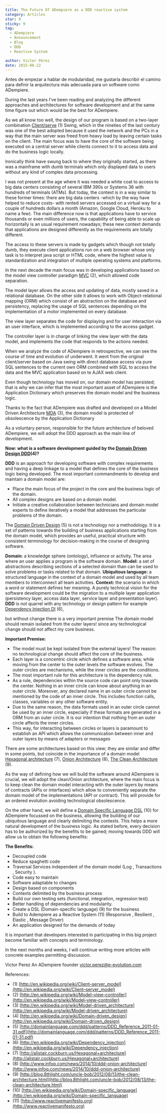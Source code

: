 ```yaml
---
title: The Future Of ADempiere as a DDD reactive system
category: Articles
star: 9
sticky: 9
tag:
  - ADempiere
  - Announcement
  - Blog
  - DDD
  - Reactive System

author: Victor Pérez
date: 2015-06-22
---
```


Antes de empezar a hablar de modularidad, me gustaría describir el camino para definir la arquitectura más adecuada para un software como ADempiere.

During the last years I’ve been reading and analyzing the different approaches and architectures for software development and at the same time figure out which would be the best for ADempiere.

As we all know too well, the design of our program is based on a two-layer combination [Client/serve](http://en.wikipedia.org/wiki/Client) (1) Swing, which in the nineties of the last century was one of the best adopted because it used the network and the PCs in a way that the main server was freed from heavy load by leaving certain tasks on the client. The main focus was to have the core of the software being executed on a central server while clients connect to it to access data and do the business logic locally.

Ironically think have swung back to where they originally started, as there was a mainframe with dumb terminals which only displayed data to users without any kind of complex data processing.

I was not present at the age where it was needed a white coat to access to big data centers consisting of several IBM 390s or Systems 36 with hundreds of terminals (ATMs). But today, the context is in a way similar to these former times: there are big data centers -which by the way have helped to reduce costs- with rented servers accessed on a virtual way for a couple of hundreds dollars a month (Amazon, Google Cloud, Heroku to name a few). The main difference now is that applications have to service thousands or even millions of users, the capability of being able to scale up horizontally is an usual requirement nowadays; these new context demands that applications are designed differently as the requirements are totally different.

The access to these servers is made by gadgets which though not totally dumb, they execute client applications run on a web browser whose only task is to interpret java script or HTML code, where the highest value is standardization and integration of multiple operating systems and platforms.

In the next decade the main focus was in developing applications based on the model view controller paradigm [MVC](http://en.wikipedia.org/wiki/Model) (2), which allowed code separation.

The model layer allows the access and updating of data, mostly saved in a relational database. On the other side it allows to work with Object-relational mapping (ORM) which consist of an abstraction on the database and persistency, replacing the usage of SQL sentences depending on the implementation of a motor implemented on every database.

The view layer separates the code for displaying and for user interaction via an user interface, which is implemented according to the access gadget.

The controller layer is in charge of linking the view layer with the data model, and implements the code that responds to the actions needed.

When we analyze the code of ADempiere in retrospective, we can see the course of time and evolution of underwent. It went from the original client/server based on Java swing with direct database access via pure SQL sentences to the current own ORM combined with SQL to access the data and the MVC application based on te AJAX web client.

Even though technology has moved on, our domain model has persisted; that is why we can infer that the most important asset of ADempiere is the Application Dictionary which preserves the domain model and the business logic.

Thanks to the fact that ADempiere was drafted and developed on a Model Driven Architecture [MDA](http://en.wikipedia.org/wiki/Model-driven_architecture) (3), the domain model is protected of obsolescence by the Application Dictionary

As a voluntary person, responsible for the future architecture of beloved ADempiere, we will adopt the DDD approach as the main line of development.

**Now: what is a software development guided by the [Domain Driven Design DDD](http://en.wikipedia.org/wiki/Domain-driven_design)(4)?**

**DDD** is an approach for developing software with complex requirements and having a deep linkage to a model that defines the core of the business logic being developed.
The most important commandments to develop and maintain a domain model are:

- Place the main focus of the project in the core and the business logic of the domain.
- All complex designs are based on a domain model.
- Initiate a creative collaboration between technicians and domain model experts to define iteratively a model that addresses the particular problems of the domain.

The [Domain Driven Design](http://domainlanguage.com/ddd/patterns/DDD_Reference_2011-01-31.pdf) (5) is not a technology nor a methodology. It is a set of patterns towards the building of business applications starting from the domain model, which provides an useful, practical structure with consistent terminology for decision-making in the course of designing software.

**Domain:** a knowledge sphere (ontology), influence or activity. The area where an user applies a program is the software domain.
**Model:** a set of abstractions describing sections of a selected domain than can be used to solve problems or tasks related to that domain.
**Ubiquitous language:** a structured language in the context of a domain model and used by all team members to interconnect all team activities.
**Context:** the scenario in which a word or statement defines her meaning.
A purely technical vision for the software development could be the migration to a multiple layer application (persistency layer, access data layer, service layer and presentation layer).
**DDD** is not quarrel with any technology or design pattern for example [Dependency Injection DI](http://en.wikipedia.org/wiki/Dependency_injection) (6),

but without change there is a very important premise The domain model should remain isolated from the outer layers! since any technological change should not affect my core business.

**Important Premise:**

- The model must be kept isolated from the external layers! The reason: no technological change should affect the core of the business.
- Each layer is a concentric circle which defines a software area; while moving from the center to the outer levels the software evolves. The outer circles are mechanisms, while the inner circles are the conditions.
- The most important rule for this architecture is the dependency rule.
- As a rule, dependencies within the source code can point only towards the center. Nothing in an inner circle can know about anything in an outer circle. Moreover, any declared name in an outer circle cannot be mentioned by the code of an inner circle. This includes function calls, classes, variables or any other software entity.
- Due to the same reason, the data formats used in an outer circle cannot be used by an inner circle, especially if these formats are generated in a ORM from an outer circle. It is our intention that nothing from an outer circle affects the inner circles.
- This way, for interacting between circles or layers is paramount to establish an API which allows the communication between inner and outer layers by means of adapters or messages

There are some architectures based on this view; they are similar and differ in some points, but coincide in the importance of a domain model [Hexagonal architecture](http://alistair.cockburn.us/Hexagonal+architecture) (7), [Onion Architecture](http://www.infoq.com/news/2014/10/ddd-onion-architecture) (8), [The Clean Architecture](http://blog.8thlight.com/uncle-bob/2012/08/13/the-clean-architecture.html) (9).

As the way of defining how we will build the software around ADempiere is crucial, we will adopt the clean/Onion architecture, where the main focus is to keep clean the domain model interacting with the outer layers by means of contracts (APIs or interfaces) which allow to conveniently separate the domain model of the implementations (API or contract). This will provide for an ordered evolution avoiding technological obsolescence.

On the other hand, we will define a [Domain Specific Language DSL](http://en.wikipedia.org/wiki/Domain-specific_language) (10) for ADempiere focussed on the business, allowing the building of our ubiquitous language and clearly delimiting the contexts. This helps a more natural development of the business logic.
As stated before, every decision has to be authorized by the benefits to be gained; moving towards DDD will allow us to obtain the following benefits:

**The Benefits:**

- Decoupled code
- Reduce spaghetti code
- Traversal Services independent of the domain model (Log , Transactions , Security ).
- Code easy to maintain
- Software adaptable to changes
- Design based on components
- Contexts delimited by the business process
- Build our own testing sets (functional, integration, regression test)
- Better handling of dependencies and modularity.
- Create a DSL (Domain-specific language) (9) for the business
- Build to Adempiere as a Reactive System (11) (Responsive , Resilient , Elastic , Message Driver)
- An application designed for the demands of today

It is important that developers interested in participating in this big project become familiar with concepts and terminology.

In the next months and weeks, I will continue writing more articles with concrete examples permitting discussion.

Victor Perez
An ADempiere founder
victor.perez@e-evolution.com

References:

- (1) [http://en.wikipedia.org/wiki/Client–server_model](http://en.wikipedia.org/wiki/Client–server_model)
- (2) [http://en.wikipedia.org/wiki/Model–view–controller](http://en.wikipedia.org/wiki/Model–view–controller)
- (3) [http://en.wikipedia.org/wiki/Model-driven_architecture](http://en.wikipedia.org/wiki/Model-driven_architecture)
- (4) [http://en.wikipedia.org/wiki/Domain-driven_design](http://en.wikipedia.org/wiki/Domain-driven_design)
- (5) [http://domainlanguage.com/ddd/patterns/DDD_Reference_2011-01-31.pdf](http://domainlanguage.com/ddd/patterns/DDD_Reference_2011-01-31.pdf)
- (6) [http://en.wikipedia.org/wiki/Dependency_injection](http://en.wikipedia.org/wiki/Dependency_injection)
- (7) [http://alistair.cockburn.us/Hexagonal+architecture](http://alistair.cockburn.us/Hexagonal+architecture)
- (8) [http://www.infoq.com/news/2014/10/ddd-onion-architecture](http://www.infoq.com/news/2014/10/ddd-onion-architecture)
- (9) [http://blog.8thlight.com/uncle-bob/2012/08/13/the-clean-architecture.html](http://blog.8thlight.com/uncle-bob/2012/08/13/the-clean-architecture.html)
- (10) [http://en.wikipedia.org/wiki/Domain-specific_language](http://en.wikipedia.org/wiki/Domain-specific_language)
- (11) [http://www.reactivemanifesto.org](http://www.reactivemanifesto.org)
